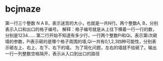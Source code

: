 # bcjmaze
第一行三个整数 N A B，表示迷宫的大小，也就是一共N行。两个整数A, B，分别表示入口和出口的格子编号。  解释：格子编号就是从上往下横着一行一行的数，分别是1234……  第二行开始不知道有多少行，一行两个整数Pi和Qi。表示第i次砸墙的参数，Pi表示砸的是哪个格子周围的墙,Qi一共有0,1,2,3四种可能性，分别表示砸左上、右上、左下、右下的墙。  为了简化问题，左右的墙就不给砸了。输出一行一列整数空格隔开，表示从入口到出口的路径
